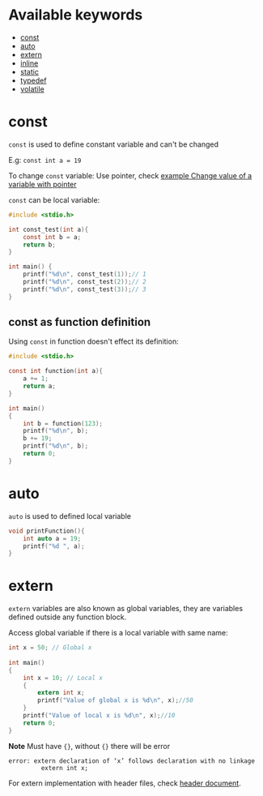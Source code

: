 # Available keywords

* [const](#const)
* [auto](#auto)
* [extern](https://github.com/TranPhucVinh/C/tree/master/Introduction/Keywords#extern)
* [inline](https://github.com/TranPhucVinh/C/blob/master/Introduction/Keywords/inline.md)
* [static](https://github.com/TranPhucVinh/C/blob/master/Introduction/Keywords/static.md)
* [typedef](https://github.com/TranPhucVinh/C/blob/master/Introduction/Keywords/typedef.md)
* [volatile](https://github.com/TranPhucVinh/C/blob/master/Introduction/Keywords/volatile.md)

# const

``const`` is used to define constant variable and can't be changed

E.g: ``const int a = 19``

To change ``const`` variable: Use pointer, check [example Change value of a variable with pointer](https://github.com/TranPhucVinh/C/blob/master/Physical%20layer/Memory/Pointer/Implementations.md#change-value-of-a-variable-with-pointer)

``const`` can be local variable:

```c
#include <stdio.h>

int const_test(int a){
    const int b = a;
    return b;
}

int main() {
    printf("%d\n", const_test(1));// 1
    printf("%d\n", const_test(2));// 2
    printf("%d\n", const_test(3));// 3
}
```

## const as function definition

Using ``const`` in function doesn't effect its definition:

```c
#include <stdio.h> 

const int function(int a){
    a += 1;
    return a;
}

int main() 
{ 
    int b = function(123);
    printf("%d\n", b);
    b += 19;
    printf("%d\n", b);
    return 0; 
}
```

# auto

``auto`` is used to defined local variable

```c
void printFunction(){
	int auto a = 19;
	printf("%d ", a);
}
```
# extern

``extern`` variables are also known as global variables, they are variables defined outside any function block. 

Access global variable if there is a local variable with same name:

```c
int x = 50; // Global x
 
int main()
{
    int x = 10; // Local x
    {
        extern int x;
        printf("Value of global x is %d\n", x);//50
    }
    printf("Value of local x is %d\n", x);//10
    return 0;
}
```
**Note**
Must have ``{}``, without ``{}`` there will be error 

```
error: extern declaration of ‘x’ follows declaration with no linkage
         extern int x;
```

For extern implementation with header files, check [header document](https://github.com/TranPhucVinh/C/tree/master/Introduction/Header).
